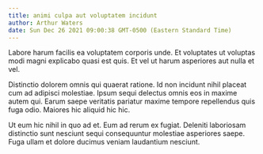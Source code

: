 ```yaml
---
title: animi culpa aut voluptatem incidunt
author: Arthur Waters
date: Sun Dec 26 2021 09:00:38 GMT-0500 (Eastern Standard Time)
---
```

Labore harum facilis ea voluptatem corporis unde. Et voluptates ut voluptas modi magni explicabo quasi est quis. Et vel ut harum asperiores aut nulla et vel.

 Distinctio dolorem omnis qui quaerat ratione. Id non incidunt nihil placeat cum ad adipisci molestiae. Ipsum sequi delectus omnis eos in maxime autem qui. Earum saepe veritatis pariatur maxime tempore repellendus quis fuga odio. Maiores hic aliquid hic hic.

 Ut eum hic nihil in quo ad et. Eum ad rerum ex fugiat. Deleniti laboriosam distinctio sunt nesciunt sequi consequuntur molestiae asperiores saepe. Fuga ullam et dolore ducimus veniam laudantium nesciunt.